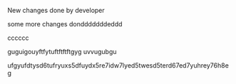 New changes done by developer

some more changes dondddddddeddd


cccccc


guguigouyftfytuftftftftgyg
uvvugubgu



ufgyufdtysd6tufryuxs5dfuydx5re7idw7lyed5twesd5terd67ed7yuhrey76h8eg
